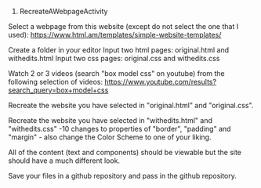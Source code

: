 1. RecreateAWebpageActivity

Select a webpage from this website (except do not select the one that I used): https://www.html.am/templates/simple-website-templates/

Create a folder in your editor
Input two html pages: original.html and withedits.html
Input two css pages: original.css and withedits.css

Watch 2 or 3 videos (search "box model css" on youtube) from the following selection of videos:
https://www.youtube.com/results?search_query=box+model+css

Recreate the website you have selected in "original.html" and "original.css".

Recreate the website you have selected in "withedits.html" and "withedits.css" -10 changes to properties of "border", "padding" and "margin" - also change the Color Scheme to one of your liking. 

All of the content (text and components) should be viewable but the site should have a much different look. 

Save your files in a github repository and pass in the github repository. 
